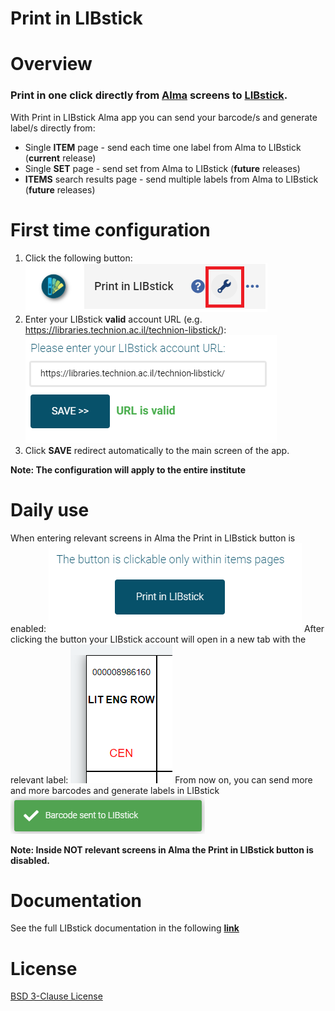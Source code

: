 # Print in LIBstick

# Overview
### Print in one click directly from [Alma](https://www.exlibrisgroup.com/products/alma-library-services-platform/) screens to [LIBstick](https://libraries.technion.ac.il/libstick).

With Print in LIBstick Alma app you can send your barcode/s and generate label/s directly from:
* Single **ITEM** page - send each time one label from Alma to LIBstick (**current** release)
* Single **SET** page - send set from Alma to LIBstick (**future** releases)
* **ITEMS** search results page - send multiple labels from Alma to LIBstick (**future** releases)

# First time configuration
1. Click the following button:
![alt text](https://github.com/Technion-Central-Library-IS-Team/print-in-libstick/blob/master/cloudapp/src/assets/config_btn.png "Config Button")
2. Enter your LIBstick **valid** account URL (e.g. https://libraries.technion.ac.il/technion-libstick/):
![alt text](https://github.com/Technion-Central-Library-IS-Team/print-in-libstick/blob/master/cloudapp/src/assets/config_screen.png "Config Screen")
3. Click **SAVE** redirect automatically to the main screen of the app.

**Note: The configuration will apply to the entire institute**

# Daily use
When entering relevant screens in Alma the Print in LIBstick button is enabled:
![alt text](https://github.com/Technion-Central-Library-IS-Team/print-in-libstick/blob/master/cloudapp/src/assets/Print_in_LIBstick_button_is_enabled.png "Print in LIBstick button is enabled")
After clicking the button your LIBstick account will open in a new tab with the relevant label:
![alt text](https://github.com/Technion-Central-Library-IS-Team/print-in-libstick/blob/master/cloudapp/src/assets/Label_in_LIBstick.png "Label in LIBstick")
From now on, you can send more and more barcodes and generate labels in LIBstick
![alt text](https://github.com/Technion-Central-Library-IS-Team/print-in-libstick/blob/master/cloudapp/src/assets/Barcode_sent_to_LIBstick_message.png "Sent to LIBstick message")

**Note: Inside NOT relevant screens in Alma the Print in LIBstick button is disabled.**

# Documentation
See the full LIBstick documentation in the following **[link](https://libraries.technion.ac.il/technion-libstick/wp-content/themes/technionlibraryemptytheme/libsticktemplate/doc/LIBstick_documentation.pdf)**

# License
[BSD 3-Clause License](https://github.com/Technion-Central-Library-IS-Team/print-in-libstick/blob/master/LICENSE.txt)
